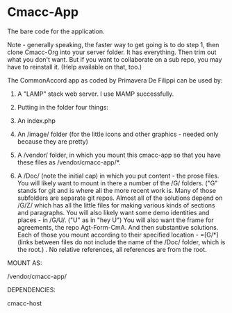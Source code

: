 # Cmacc-App
The bare code for the application.

Note - generally speaking, the faster way to get going is to do step 1, then clone Cmacc-Org into your server folder.  It has everything.  Then trim out what you don't want.  But if you want to collaborate on a sub repo, you may have to reinstall it.  (Help available on that, too.)

The CommonAccord app as coded by Primavera De Filippi can be used by:

1.  A "LAMP" stack web server.  I use MAMP successfully.

2.  Putting in the folder four things:

  1. An index.php 

  2. An /image/ folder (for the little icons and other graphics - needed only because they are pretty)
  
  3. A /vendor/ folder, in which you mount this cmacc-app so that you have these files as /vendor/cmacc-app/*.  
  
  4. A /Doc/ (note the initial cap) in which you put content - the prose files.  You will likely want to mount in there a number of the /G/ folders. ("G" stands for git and is where all the more recent work is.  Many of those subfolders are separate git repos.  Almost all of the solutions depend on /G/Z/ which has all the little files for making various kinds of sections and paragraphs. You will also likely want some demo identities and places - in /G/U/.  ("U" as in "hey U") You will also want the frame for agreements, the repo Agt-Form-CmA.  And then substantive solutions. Each of those you mount according to their specified location -  =[G/*] (links between files do not include the name of the /Doc/ folder, which is the root.) . No relative references, all references are from the root.  


MOUNT AS:

/vendor/cmacc-app/

DEPENDENCIES:

cmacc-host

